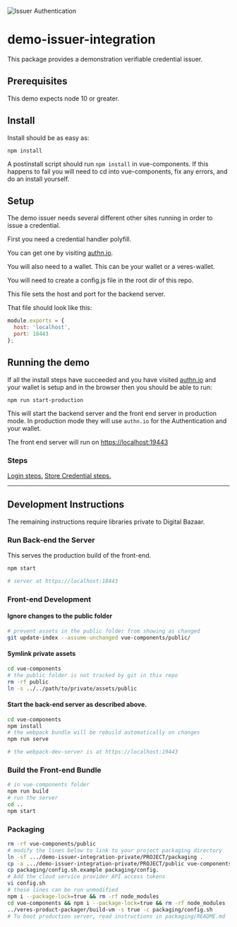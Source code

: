 ![Issuer Authentication](https://github.com/digitalbazaar/demo-issuer-integration/raw/add-public-files/images/auth-1.png)

# demo-issuer-integration

This package provides a demonstration verifiable credential issuer.

## Prerequisites
This demo expects node 10 or greater.

## Install
Install should be as easy as:
```
npm install
```

A postinstall script should run `npm install` in vue-components.
If this happens to fail you will need to cd into vue-components,
fix any errors, and do an install yourself.

## Setup

The demo issuer needs several different other sites running
in order to issue a credential.

First you need a credential handler polyfill.

You can get one by visiting [authn.io](https://authn.io/).

You will also need to a wallet. This can be your wallet or a veres-wallet.

You will need to create a config.js file in the root dir of this repo.

This file sets the host and port for the backend server.

That file should look like this:

```js
module.exports = {
  host: 'localhost',
  port: 18443
};
```

## Running the demo

If all the install steps have succeeded and you have visited
[authn.io](https://authn.io/) and your wallet is setup and in the browser
then you should be able to run:

```
npm run start-production
```

This will start the backend server and the front end server
in production mode. In production mode they will use `authn.io`
for the Authentication and your wallet.

The front end server will run on [https://localhost:19443](https://localhost:19443)

### Steps

[Login steps.](https://github.com/digitalbazaar/demo-issuer-integration/blob/add-public-files/LOGIN.md)
[Store Credential steps.](https://github.com/digitalbazaar/demo-issuer-integration/blob/add-public-files/STORE.md)

---

## Development Instructions
The remaining instructions require libraries private to Digital Bazaar.


### Run Back-end the Server

This serves the production build of the front-end.

```bash
npm start

# server at https://localhost:18443
```

### Front-end Development

#### Ignore changes to the public folder
```bash
# prevent assets in the public folder from showing as changed
git update-index --assume-unchanged vue-components/public/
```

#### Symlink private assets
```bash
cd vue-components
# the public folder is not tracked by git in this repo
rm -rf public
ln -s ../../path/to/private/assets/public
```

#### Start the back-end server as described above.

```bash
cd vue-components
npm install
# the webpack bundle will be rebuild automatically on changes
npm run serve

# the webpack-dev-server is at https://localhost:19443
```
### Build the Front-end Bundle
```bash
# in vue-components folder
npm run build
# run the server
cd ..
npm start
```

### Packaging
```bash
rm -rf vue-components/public
# modify the lines below to link to your project packaging directory
ln -sf .../demo-issuer-integration-private/PROJECT/packaging .
cp -a .../demo-issuer-integration-private/PROJECT/public vue-components/
cp packaging/config.sh.example packaging/config.
# Add the cloud service provider API access tokens
vi config.sh
# these lines can be run unmodified
npm i --package-lock=true && rm -rf node_modules
cd vue-components && npm i --package-lock=true && rm -rf node_modules
../veres-product-packager/build-vm -s true -c packaging/config.sh
# To boot production server, read instructions in packaging/README.md
```
